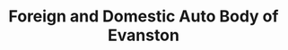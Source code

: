 ---
title: "Foreign and Domestic Auto Body of Evanston"
url: /evanston/foreign-and-domestic-auto-body-of-evanston-greenleaf-street/
shop: car repair
---